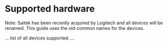 # Supported hardware

Note: Saitek has been recently acquired by Logitech and all devices will be renamed. This guide uses the old common names for the devices.

... list of all devices supported ....

